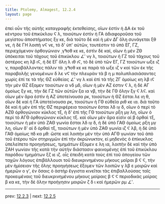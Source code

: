 ```yaml
---
title: Ptolemy, Almagest, 12.2.4
layout: page
---
```


ἐπεὶ οὖν τῆς αὐτῆς καταγραφῆς ἐκτεθείσης, οἵων ἐστὶν ἡ ΔΑ ἐκ τοῦ κέντρου τοῦ ἐπικύκλου Ϛ λ, τοιούτων ἐστὶν ἡ ΓΑ ἀδιαφοροῦσα τοῦ μεγίστου ἀποστήματος ξγ κε, διὰ τοῦτο δὲ καὶ ἡ μὲν ΔΓ ὅλη συνάγεται ξθ νε, ἡ δὲ ΓΗ λοιπὴ νϚ νε, τὸ δ' ὑπ' αὐτῶν, τουτέστιν τὸ ὑπὸ ΕΓ, ΓΖ, περιεχόμενον ὀρθογώνιον ͵γϠοθ κε κε, ἐστὶν δὲ καί, οἵων ἡ μὲν ΖΘ ὑπόκειται τοῦ τάχους τοῦ ἐπικύκλου ∠ʹ νγ λ, τοιούτων ἡ ΓΖ τοῦ τάχους τοῦ ἀστέρος κη λβ ιϚ, ἡ δὲ ΕΓ ὅλη λ ιθ ιϚ, τὸ δὲ ὑπὸ τῶν ΕΓ, ΓΖ τοιούτων ωξε ιζ ν, παραβάλλοντες πάλιν τὰ ͵γϠοθ κε κε παρὰ τὰ ωξε ιζ ν καὶ τῶν ἐκ τῆς παραβολῆς γενομένων δ λε νϚ τὴν πλευρὰν τὰ β η μ πολυπλασιάσαντες χωρὶς ἐπί τε τὰ τῆς ΘΖ εὐθείας ∠ʹ νγ λ καὶ ἐπὶ τὰ τῆς ΖΓ ὁμοίως κη λβ ιϚ τὴν μὲν ΘΖ ἕξομεν τοιούτων α νδ μδ, οἵων ἡ μὲν ΑΖ ἐστιν Ϛ λ, ἡ δὲ ΑΓ ὁμοίως ξγ κε, τὴν δὲ ΓΖ τῶν αὐτῶν ξα ια νβ, τὴν δὲ ΓΘ ὅλην ξγ Ϛ λϚ. καὶ οἵων μὲν ἄρα ἐστὶν ἡ ΑΖ ὑποτείνουσα ρκ, τοιούτων ἡ ΘΖ ἔσται λε ιη θ, οἵων δὲ καὶ ἡ ΓΑ ὑποτείνουσα ρκ, τοιούτων ἡ ΓΘ εὐθεῖα ριθ κε ια. διὰ τοῦτο δὲ καὶ ἡ μὲν ἐπὶ τῆς ΘΖ περιφέρεια τοιούτων ἔσται λδ ιγ δ, οἵων ὁ περὶ τὸ ΑΖΘ ὀρθογώνιον κύκλος τξ, ἡ δ' ἐπὶ τῆς ΓΘ τοιούτων ρξη μγ λη, οἵων ὁ περὶ τὸ ΑΓΘ ὀρθογώνιον κύκλος τξ. καὶ οἵων μὲν ἄρα εἰσὶν αἱ β ὀρθαὶ τξ, τοιούτων ἡ μὲν ὑπὸ ΖΑΘ γωνία ἔσται λδ ιγ δ, ἡ δὲ ὑπὸ ΓΑΘ ὁμοίως ρξη μγ λη, οἵων δ' αἱ δ ὀρθαὶ τξ, τοιούτων ἡ μὲν ὑπὸ ΖΑΘ γωνία ιζ Ϛ λβ, ἡ δὲ ὑπὸ ΓΑΘ ὁμοίως πδ κα μθ: ὥστε καὶ λοιπὴν μὲν τὴν ὑπὸ ΑΓΘ γωνίαν τοῦ ἀπὸ τοῦ ἑτέρου τῶν στηριγμῶν ἐπὶ τὴν ἀκρώνυκτον, εἰ μηδενὸς ὁ ἐπίκυκλος ὑπελείπετο προηγήσεως, τμημάτων ἕξομεν ε λη ια, λοιπὴν δὲ καὶ τὴν ὑπὸ ΖΑΗ γωνίαν τῆς κατὰ τὴν αὐτὴν διάστασιν φαινομένης ἐπὶ τοῦ ἐπικύκλου παρόδου τμημάτων ξζ ιε ιζ. οἷς ἐπειδὴ κατὰ τοὺς ἐπὶ τοῦ ἀπογείου τῶν ταχῶν λόγους ἐπιβάλλουσι τοῦ διευκρινημένου μήκους μοῖραι β Ϛ Ϛ, τὴν μὲν ἡμίσειαν τῆς ὅλης προηγήσεως ἕξομεν τῶν λοιπῶν γ λβ ε μοιρῶν καὶ ἡμερῶν ο γʹ, ἐν ὅσαις ὁ ἀστὴρ ἔγγιστα κινεῖται τὰς ἐπιβαλλούσας ταῖς προκειμέναις τοῦ διευκρινημένου μήκους μοίραις β Ϛ Ϛ περιοδικὰς μοίρας β κα κε, τὴν δὲ ὅλην προήγησιν μοιρῶν ζ δ ι καὶ ἡμερῶν ρμ ∠ʹ. 

---

prev: [12.2.3](../12.2.3/) | next: [12.2.5](../12.2.5/)

